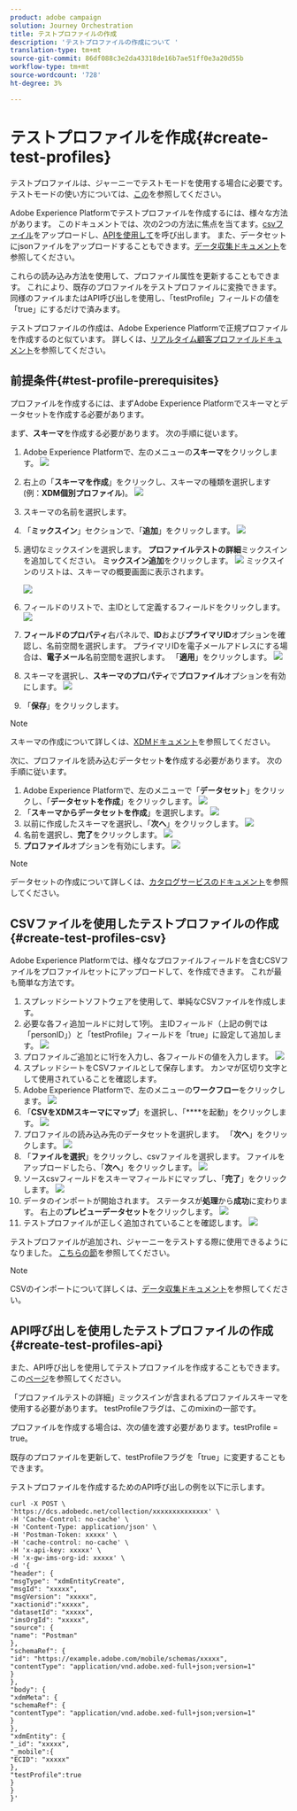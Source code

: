 ```yaml
---
product: adobe campaign
solution: Journey Orchestration
title: テストプロファイルの作成
description: 'テストプロファイルの作成について '
translation-type: tm+mt
source-git-commit: 86df088c3e2da43318de16b7ae51ff0e3a20d55b
workflow-type: tm+mt
source-wordcount: '728'
ht-degree: 3%

---
```



# テストプロファイルを作成{#create-test-profiles}

テストプロファイルは、ジャーニーでテストモードを使用する場合に必要です。 テストモードの使い方については、[この](../building-journeys/testing-the-journey.md)を参照してください。

Adobe Experience Platformでテストプロファイルを作成するには、様々な方法があります。 このドキュメントでは、次の2つの方法に焦点を当てます。[csvファイル](../building-journeys/creating-test-profiles.md#create-test-profiles-csv)をアップロードし、[APIを使用して](../building-journeys/creating-test-profiles.md#create-test-profiles-api)を呼び出します。 また、データセットにjsonファイルをアップロードすることもできます。[データ収集ドキュメント](https://experienceleague.adobe.com/docs/experience-platform/ingestion/tutorials/ingest-batch-data.html#add-data-to-dataset)を参照してください。

これらの読み込み方法を使用して、プロファイル属性を更新することもできます。 これにより、既存のプロファイルをテストプロファイルに変換できます。 同様のファイルまたはAPI呼び出しを使用し、「testProfile」フィールドの値を「true」にするだけで済みます。

テストプロファイルの作成は、Adobe Experience Platformで正規プロファイルを作成するのと似ています。 詳しくは、[リアルタイム顧客プロファイルドキュメント](https://experienceleague.adobe.com/docs/experience-platform/profile/home.html)を参照してください。

## 前提条件{#test-profile-prerequisites}

プロファイルを作成するには、まずAdobe Experience Platformでスキーマとデータセットを作成する必要があります。

まず、**スキーマ**&#x200B;を作成する必要があります。 次の手順に従います。

1. Adobe Experience Platformで、左のメニューの&#x200B;**スキーマ**をクリックします。
   ![](../assets/test-profiles-0.png)
1. 右上の「**スキーマを作成**」をクリックし、スキーマの種類を選択します(例：**XDM個別プロファイル**)。
   ![](../assets/test-profiles-1.png)
1. スキーマの名前を選択します。
1. 「**ミックスイン**」セクションで、「**追加**」をクリックします。
   ![](../assets/test-profiles-1-bis.png)
1. 適切なミックスインを選択します。 **プロファイルテストの詳細**&#x200B;ミックスインを追加してください。 **ミックスイン追加**をクリックします。
   ![](../assets/test-profiles-1-ter.png)
ミックスインのリストは、スキーマの概要画面に表示されます。

   ![](../assets/test-profiles-2.png)
1. フィールドのリストで、主IDとして定義するフィールドをクリックします。
   ![](../assets/test-profiles-3.png)
1. **フィールドのプロパティ**&#x200B;右パネルで、**ID**&#x200B;および&#x200B;**プライマリID**&#x200B;オプションを確認し、名前空間を選択します。 プライマリIDを電子メールアドレスにする場合は、**電子メール**&#x200B;名前空間を選択します。 「**適用**」をクリックします。
   ![](../assets/test-profiles-4.png)
1. スキーマを選択し、**スキーマのプロパティ**&#x200B;で&#x200B;**プロファイル**オプションを有効にします。
   ![](../assets/test-profiles-5.png)
1. 「**保存**」をクリックします。

>[!NOTE]
>
>スキーマの作成について詳しくは、[XDMドキュメント](https://experienceleague.adobe.com/docs/experience-platform/xdm/ui/resources/schemas.html#prerequisites)を参照してください。

次に、プロファイルを読み込むデータセット&#x200B;**を**&#x200B;作成する必要があります。 次の手順に従います。

1. Adobe Experience Platformで、左のメニューで「**データセット**」をクリックし、「**データセットを作成**」をクリックします。
   ![](../assets/test-profiles-6.png)
1. 「**スキーマからデータセットを作成**」を選択します。
   ![](../assets/test-profiles-7.png)
1. 以前に作成したスキーマを選択し、「**次へ**」をクリックします。
   ![](../assets/test-profiles-8.png)
1. 名前を選択し、**完了**をクリックします。
   ![](../assets/test-profiles-9.png)
1. **プロファイル**オプションを有効にします。
   ![](../assets/test-profiles-10.png)

>[!NOTE]
>
> データセットの作成について詳しくは、[カタログサービスのドキュメント](https://experienceleague.adobe.com/docs/experience-platform/catalog/datasets/user-guide.html#getting-started)を参照してください。

## CSVファイルを使用したテストプロファイルの作成{#create-test-profiles-csv}

Adobe Experience Platformでは、様々なプロファイルフィールドを含むCSVファイルをプロファイルセットにアップロードして、を作成できます。 これが最も簡単な方法です。

1. スプレッドシートソフトウェアを使用して、単純なCSVファイルを作成します。
1. 必要な各フィ追加ールドに対して1列。 主IDフィールド（上記の例では「personID」）と「testProfile」フィールドを「true」に設定して追加します。
   ![](../assets/test-profiles-11.png)
1. プロファイルご追加とに1行を入力し、各フィールドの値を入力します。
   ![](../assets/test-profiles-12.png)
1. スプレッドシートをCSVファイルとして保存します。 カンマが区切り文字として使用されていることを確認します。
1. Adobe Experience Platformで、左のメニューの&#x200B;**ワークフロー**をクリックします。
   ![](../assets/test-profiles-14.png)
1. 「**CSVをXDMスキーマにマップ**」を選択し、「****を起動」をクリックします。
   ![](../assets/test-profiles-16.png)
1. プロファイルの読み込み先のデータセットを選択します。 「**次へ**」をクリックします。
   ![](../assets/test-profiles-17.png)
1. 「**ファイルを選択**」をクリックし、csvファイルを選択します。 ファイルをアップロードしたら、「**次へ**」をクリックします。
   ![](../assets/test-profiles-18.png)
1. ソースcsvフィールドをスキーマフィールドにマップし、「**完了**」をクリックします。
   ![](../assets/test-profiles-19.png)
1. データのインポートが開始されます。 ステータスが&#x200B;**処理**&#x200B;から&#x200B;**成功**&#x200B;に変わります。 右上の&#x200B;**プレビューデータセット**をクリックします。
   ![](../assets/test-profiles-20.png)
1. テストプロファイルが正しく追加されていることを確認します。
   ![](../assets/test-profiles-21.png)

テストプロファイルが追加され、ジャーニーをテストする際に使用できるようになりました。 [こちらの節](../building-journeys/testing-the-journey.md)を参照してください。
>[!NOTE]
>
> CSVのインポートについて詳しくは、[データ収集ドキュメント](https://experienceleague.adobe.com/docs/experience-platform/ingestion/tutorials/map-a-csv-file.html#tutorials)を参照してください。

## API呼び出しを使用したテストプロファイルの作成{#create-test-profiles-api}

また、API呼び出しを使用してテストプロファイルを作成することもできます。 この[ページ](https://docs.adobe.com/content/help/ja-JP/experience-platform/profile/home.html)を参照してください。

「プロファイルテストの詳細」ミックスインが含まれるプロファイルスキーマを使用する必要があります。 testProfileフラグは、このmixinの一部です。

プロファイルを作成する場合は、次の値を渡す必要があります。testProfile = true。

既存のプロファイルを更新して、testProfileフラグを「true」に変更することもできます。

テストプロファイルを作成するためのAPI呼び出しの例を以下に示します。

```
curl -X POST \
'https://dcs.adobedc.net/collection/xxxxxxxxxxxxxx' \
-H 'Cache-Control: no-cache' \
-H 'Content-Type: application/json' \
-H 'Postman-Token: xxxxx' \
-H 'cache-control: no-cache' \
-H 'x-api-key: xxxxx' \
-H 'x-gw-ims-org-id: xxxxx' \
-d '{
"header": {
"msgType": "xdmEntityCreate",
"msgId": "xxxxx",
"msgVersion": "xxxxx",
"xactionid":"xxxxx",
"datasetId": "xxxxx",
"imsOrgId": "xxxxx",
"source": {
"name": "Postman"
},
"schemaRef": {
"id": "https://example.adobe.com/mobile/schemas/xxxxx",
"contentType": "application/vnd.adobe.xed-full+json;version=1"
}
},
"body": {
"xdmMeta": {
"schemaRef": {
"contentType": "application/vnd.adobe.xed-full+json;version=1"
}
},
"xdmEntity": {
"_id": "xxxxx",
"_mobile":{
"ECID": "xxxxx"
},
"testProfile":true
}
}
}'
```

